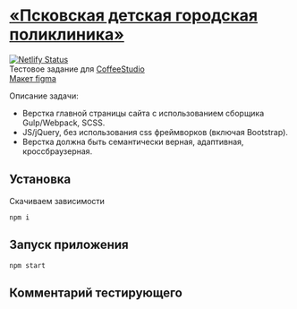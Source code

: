 # [«Псковская детская городская поликлиника»](https://youthful-beaver-49a463.netlify.app/)
[![Netlify Status](https://api.netlify.com/api/v1/badges/41a8abbf-2e15-4795-a2e2-95ef58b391ee/deploy-status)](https://app.netlify.com/sites/youthful-beaver-49a463/deploys)<br>
Тестовое задание для [CoffeeStudio](https://www.coffeestudio.ru/)
<br>
[Макет figma](https://www.figma.com/file/Fai7pyjqLDDsQ0In1eZvbS/%D0%94%D0%B5%D1%82%D1%81%D0%BA%D0%B0%D1%8F-%D0%BF%D0%BE%D0%BB%D0%B8%D0%BA%D0%BB%D0%B8%D0%BD%D0%B8%D0%BA%D0%B0.-%D0%A2%D0%B5%D1%81%D1%82.)

Описание задачи:
- Верстка главной страницы сайта с использованием сборщика Gulp/Webpack, SCSS.
- JS/jQuery, без использования css фреймворков (включая Bootstrap).
- Верстка должна быть семантически верная, адаптивная, кроссбраузерная.

## Установка
Скачиваем зависимости
```
npm i
```

## Запуск приложения
```
npm start
```

## Комментарий тестирующего
